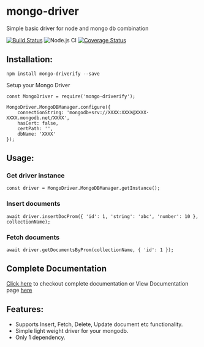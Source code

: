 # mongo-driver
Simple basic driver for node and mongo db combination

[![Build Status](https://travis-ci.com/siddhesh321995/mongo-driver.svg?branch=main)](https://travis-ci.com/siddhesh321995/mongo-driver)
![Node.js CI](https://github.com/siddhesh321995/mongo-driver/workflows/Node.js%20CI/badge.svg?branch=main)
[![Coverage Status](https://coveralls.io/repos/github/siddhesh321995/mongo-driver/badge.svg?branch=main)](https://coveralls.io/github/siddhesh321995/cmsone-api?branch=main)

## Installation:

```
npm install mongo-driverify --save
```


Setup your Mongo Driver
```
const MongoDriver = require('mongo-driverify');

MongoDriver.MongoDBManager.configure({
    connectionString: 'mongodb+srv://XXXX:XXXX@XXXX-XXXX.mongodb.net/XXXX',
    hasCert: false,
    certPath: '',
    dbName: 'XXXX'
});
```

## Usage:

### Get driver instance
```
const driver = MongoDriver.MongoDBManager.getInstance();
```

### Insert documents
```
await driver.insertDocProm({ 'id': 1, 'string': 'abc', 'number': 10 }, collectionName);
```

### Fetch documents
```
await driver.getDocumentsByProm(collectionName, { 'id': 1 });
```

## Complete Documentation
[Click here](DOCUMENTATION.md) to checkout complete documentation or View Documentation page [here](https://siddhesh321995.github.io/mongo-driver/)

## Features:
- Supports Insert, Fetch, Delete, Update document etc functionality.
- Simple light weight driver for your mongodb.
- Only 1 dependency.
